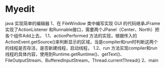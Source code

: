 # Myedit
java 实现简单的编辑器
1、在 FileWindow 类中编写实现 GUI 的代码继承JFrame实现了ActionListener 和Runnable接口，需要两个JPanel（Center、North）把各个组件Add上去。
1.1、actionPerformed 方法的实现，根据传入的ActionEvent.getSource()来判断显示的区域，当是compiler和run时判断这两个的线程是否存活，是否新建线程，启动线程，
1.2、run 方法实现compiler和run线程的具体内容，使用到Runtime.getRuntime()、getText()、FileOutputStream、BufferedInputStream，Thread.currentThread()
2、main
